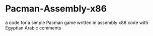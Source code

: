 # Pacman-Assembly-x86
a code for a simple Pacman game written in assembly x86 code with Egyptian Arabic comments
